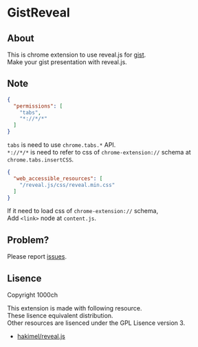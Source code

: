 # GistReveal

## About

This is chrome extension to use reveal.js for [gist](http://gist.github.com/).  
Make your gist presentation with reveal.js.  

## Note

```json
{
  "permissions": [
    "tabs",
    "*://*/*"
  ]
}
```

`tabs` is need to use `chrome.tabs.*` API.  
`*://*/*` is need to refer to css of `chrome-extension://` schema at `chrome.tabs.insertCSS`.  

```json
{
  "web_accessible_resources": [
    "/reveal.js/css/reveal.min.css"
  ]
}
```

If it need to load css of `chrome-extension://` schema,  
Add `<link>` node at `content.js`.  

## Problem?

Please report [issues](https://github.com/1000ch/GistReveal/issues).

## Lisence

Copyright 1000ch  

This extension is made with following resource.  
These lisence equivalent distribution.  
Other resources are lisenced under the GPL Lisence version 3.  

+ [hakimel/reveal.js](https://github.com/hakimel/reveal.js/)